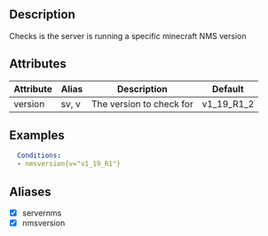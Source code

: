 ## Description
Checks is the server is running a specific minecraft NMS version


## Attributes

| Attribute | Alias       | Description                                                        | Default |
|-----------|-------------|--------------------------------------------------------------------|---------|
| version   | sv, v       | The version to check for                                        | v1_19_R1_2 |


## Examples
```yaml
  Conditions:
  - nmsversion{v="v1_19_R1"}
```

## Aliases
- [x] servernms
- [x] nmsversion